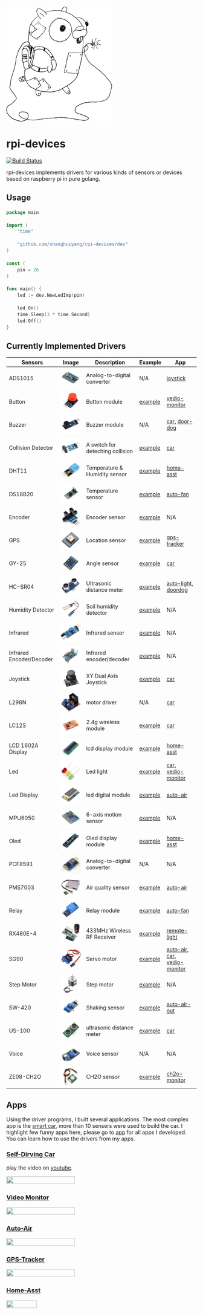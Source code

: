 ![](img/go-devices.png)

# rpi-devices 
[![Build Status](https://app.travis-ci.com/shanghuiyang/rpi-devices.svg?branch=master)](https://app.travis-ci.com/shanghuiyang/rpi-devices)

rpi-devices implements drivers for various kinds of sensors or devices based on raspberry pi in pure golang.

## Usage
```go
package main

import (
	"time"

	"github.com/shanghuiyang/rpi-devices/dev"
)

const (
	pin = 26
)

func main() {
	led := dev.NewLedImp(pin)

	led.On()
	time.Sleep(3 * time.Second)
	led.Off()
}
```

## Currently Implemented Drivers

|Sensors|Image|Description|Example|App|
|-------|-----|-----|-------|---|
|ADS1015|![](img/ads1015.jpg)|Analog-to-digital converter|N/A|[joystick](/app/joystick)|
|Button|![](img/button.jpg)|Button module|[example](/example/button/main.go)|[vedio-monitor](/app/vmonitor)|
|Buzzer|![](img/buzzer.jpg)|Buzzer module|N/A|[car](/app/car), [door-dog](/app/doordog)|
|Collision Detector|![](img/collision-switch.jpg)|A switch for deteching collision|[example](/example/collision_detector/main.go)|[car](/app/car)|
|DHT11|![](img/dht11.jpg)|Temperature & Humidity sensor|[example](/example/dht11/main.go)|[home-asst](/app/homeasst)|
|DS18B20|![](img/temp.jpg)|Temperature sensor|[example](/example/temperature/main.go)|[auto-fan](/app/autofan)|
|Encoder|![](img/encoder.jpg)|Encoder sensor|[example](/example/encoder/main.go)|N/A|
|GPS|![](img/gps.jpg)|Location sensor|[example](/example/gps/main.go)|[gps-tracker](/app/gpstracker)|
|GY-25|![](img/gy25.jpg)|Angle sensor|[example](/example/gy25/main.go)|[car](/app/car)|
|HC-SR04|![](img/hc-sr04.jpg)|Ultrasonic distance meter|[example](/example/hcsr04/main.go)|[auto-light](/app/autolight), [doordog](/app/doordog)|
|Humidity Detector|![](img/humidity-detector.jpg)|Soil humidity detector|[example](/example/humidity-detector/main.go)|N/A|
|Infrared|![](img/infared.jpg)|Infrared sensor|[example](/example/ir_detector/main.go)|N/A|
|Infrared Encoder/Decoder|![](img/ir-encoder-decoder.jpg)|Infrared encoder/decoder|[example](/example/ir_coder/main.go)|N/A|
|Joystick|![](img/joystick.jpg)|XY Dual Axis Joystick|[example](/example/joystick/main.go)|[car](/app/car)|
|L298N|![](img/l298n.jpg)|motor driver|N/A|[car](/app/car)|
|LC12S|![](img/lc12s.jpg)|2.4g wireless module|[example](/example/lc12s/main.go)|[car](/app/car)|
|LCD 1602A Display|![](img/lcd1602a.jpg)|lcd display module|[example](/example/lcddisplay/main.go)|[home-asst](/app/homeasst)
|Led|![](img/led.jpg)|Led light|[example](/example/led/main.go)|[car](/app/car), [vedio-monitor](/app/vmonitor)|
|Led Display|![](img/digital-led-display.jpg)|led digital module|[example](/example/leddisplay/main.go)|[auto-air](/app/autoair)|
|MPU6050|![](img/mpu6050.jpg)|6-axis motion sensor|[example](/example/mpu6050/main.go)|N/A|
|Oled|![](img/oled.jpg)|Oled display module|[example](/example/oled/main.go)|[home-asst](/app/homeasst)|
|PCF8591|![](img/pcf8591.jpg)|Analog-to-digital converter|N/A|N/A|
|PMS7003|![](img/pms7003.jpg)|Air quality sensor|[example](/example/air/main.go)|[auto-air](/app/autoair)|
|Relay|![](img/relay.jpg)|Relay module|[example](/example/relay/main.go)|[auto-fan](/app/autofan)|
|RX480E-4|![](img/rx480e4.jpg)|433MHz Wireless RF Receiver|[example](/example/rx480e4/main.go)|[remote-light](/app/rlight)|
|SG90|![](img/sg90.jpg)|Servo motor|[example](/example/sg90/main.go)|[auto-air](/app/autoair), [car](/app/car), [vedio-monitor](/app/vmonitor)|
|Step Motor|![](img/step-motor.jpg)|Step motor|[example](/example/stepmotor/main.go)|N/A|
|SW-420|![](img/sw-420.jpg)|Shaking sensor|[example](/example/sw420/main.go)|[auto-air-out](/app/autoairout)|
|US-100|![](img/us-100.jpg)|ultrasonic distance meter|[example](/example/us100/main.go)|[car](/app/car)|
|Voice|![](img/voice.jpg)|Voice sensor|N/A|N/A|
|ZE08-CH2O|![](img/ze08-ch2o.jpg)|CH2O sensor|[example](/example/ch2o/main.go)|[ch2o-monitor](/app/ch2omonitor)|

## Apps
Using the driver programs, I built several applications. The most complex app is the [smart car](/app/car), more than 10 sensers were used to build the car. I highlight few funny apps here, please go to [app](/app) for all apps I developed. You can learn how to use the drivers from my apps.
### [Self-Dirving Car](/app/car)
play the video on [youtube](https://www.youtube.com/watch?v=RNqe4byzXmw).

<img src="img/car.gif" width=60% height=60% />

### [Video Monitor](/app/vmonitor)
<img src="img/vmonitor.gif" width=60% height=60% />

### [Auto-Air](/app/autoair)
<img src="img/auto-air.gif" width=60% height=60% />

### [GPS-Tracker](/app/gpstracker)
<img src="img/gpstracker-v2.gif" width=60% height=60% />

### [Home-Asst](/app/homeasst)
<img src="img/homeasst.gif" width=40% height=40% />
